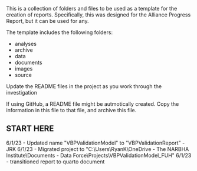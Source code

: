 This is a collection of folders and files to be used as a template for the creation of reports. Specifically, this was designed for the Alliance Progress Report, but it can be used for any.

The template includes the following folders:
- analyses
- archive
- data
- documents
- images
- source

Update the README files in the project as you work through the investigation

If using GitHub, a README file might be autmotically created. Copy the information in this file to that file, and archive this file.

##  START HERE

6/1/23 - Updated name "VBPValidationModel" to "VBPValidationReport" - JRK
6/1/23 - Migrated project to "C:\Users\RyanK\OneDrive - The NARBHA Institute\Documents - Data Force\Projects\VBPValidationModel_FUH"
6/1/23 - transitioned report to quarto document

